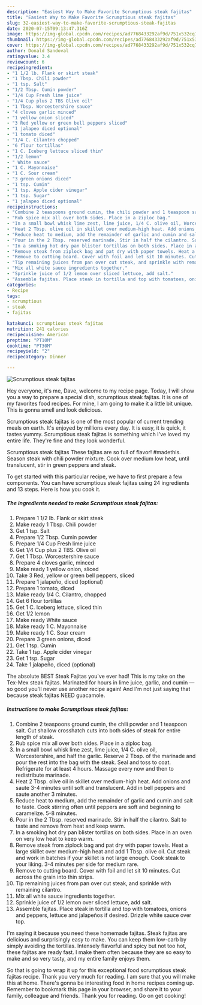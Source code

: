 ```yaml
---
description: "Easiest Way to Make Favorite Scrumptious steak fajitas"
title: "Easiest Way to Make Favorite Scrumptious steak fajitas"
slug: 32-easiest-way-to-make-favorite-scrumptious-steak-fajitas
date: 2020-07-15T09:13:47.316Z
image: https://img-global.cpcdn.com/recipes/ad7768433292af9d/751x532cq70/scrumptious-steak-fajitas-recipe-main-photo.jpg
thumbnail: https://img-global.cpcdn.com/recipes/ad7768433292af9d/751x532cq70/scrumptious-steak-fajitas-recipe-main-photo.jpg
cover: https://img-global.cpcdn.com/recipes/ad7768433292af9d/751x532cq70/scrumptious-steak-fajitas-recipe-main-photo.jpg
author: Donald Sandoval
ratingvalue: 3.4
reviewcount: 6
recipeingredient:
- "1 1/2 lb. Flank or skirt steak"
- "1 Tbsp. Chili powder"
- "1 tsp. Salt"
- "1/2 Tbsp. Cumin powder"
- "1/4 Cup Fresh lime juice"
- "1/4 Cup plus 2 TBS Olive oil"
- "1 Tbsp. Worcestershire sauce"
- "4 cloves garlic minced"
- "1 yellow onion sliced"
- "3 Red yellow or green bell peppers sliced"
- "1 jalapeo diced optional"
- "1 tomato diced"
- "1/4 C. Cilantro chopped"
- "6 flour tortillas"
- "1 C. Iceberg lettuce sliced thin"
- "1/2 lemon"
- " White sauce"
- "1 C. Mayonnaise"
- "1 C. Sour cream"
- "3 green onions diced"
- "1 tsp. Cumin"
- "1 tsp. Apple cider vinegar"
- "1 tsp. Sugar"
- "1 jalapeo diced optional"
recipeinstructions:
- "Combine 2 teaspoons ground cumin, the chili powder and 1 teaspoon salt. Cut shallow crosshatch cuts into both sides of steak for entire length of steak."
- "Rub spice mix all over both sides. Place in a ziploc bag."
- "In a small bowl whisk lime zest, lime juice, 1/4 C. olive oil, Worcestershire, and half the garlic. Reserve 2 Tbsp. of the marinade and pour the rest into the bag with the steak. Seal and toss to coat. Refrigerate for at least 4 hours. Massage every now and then to redistribute marinade."
- "Heat 2 Tbsp. olive oil in skillet over medium-high heat. Add onions and saute 3-4 minutes until soft and translucent. Add in bell peppers and saute another 3 minutes."
- "Reduce heat to medium, add the remainder of garlic and cumin and salt to taste. Cook stirring often until peppers are soft and beginning to caramelize. 5-8 minutes."
- "Pour in the 2 Tbsp. reserved marinade. Stir in half the cilantro. Salt to taste and remove from heat and keep warm."
- "In a smoking hot dry pan blister tortillas on both sides. Place in an oven on very low heat to keep warm."
- "Remove steak from ziplock bag and pat dry with paper towels. Heat a large skillet over medium-high heat and add 1 Tbsp. olive oil. Cut steak and work in batches if your skillet is not large enough. Cook steak to your liking. 3-4 minutes per side for medium rare."
- "Remove to cutting board. Cover with foil and let sit 10 minutes. Cut across the grain into thin strips."
- "Tip remaining juices from pan over cut steak, and sprinkle with remaining cilantro."
- "Mix all white sauce ingredients together."
- "Sprinkle juice of 1/2 lemon over sliced lettuce, add salt."
- "Assemble fajitas. Place steak in tortilla and top with tomatoes, onions and peppers, lettuce and jalapeños if desired. Drizzle white sauce over top."
categories:
- Recipe
tags:
- scrumptious
- steak
- fajitas

katakunci: scrumptious steak fajitas 
nutrition: 241 calories
recipecuisine: American
preptime: "PT10M"
cooktime: "PT30M"
recipeyield: "2"
recipecategory: Dinner

---
```



![Scrumptious steak fajitas](https://img-global.cpcdn.com/recipes/ad7768433292af9d/751x532cq70/scrumptious-steak-fajitas-recipe-main-photo.jpg)

Hey everyone, it's me, Dave, welcome to my recipe page. Today, I will show you a way to prepare a special dish, scrumptious steak fajitas. It is one of my favorites food recipes. For mine, I am going to make it a little bit unique. This is gonna smell and look delicious.

Scrumptious steak fajitas is one of the most popular of current trending meals on earth. It's enjoyed by millions every day. It is easy, it is quick, it tastes yummy. Scrumptious steak fajitas is something which I've loved my entire life. They're fine and they look wonderful.

Scrumptious steak fajitas These fajitas are so full of flavor! #madethis. Season steak with chili powder mixture. Cook over medium low heat, until translucent, stir in green peppers and steak.


To get started with this particular recipe, we have to first prepare a few components. You can have scrumptious steak fajitas using 24 ingredients and 13 steps. Here is how you cook it.

<!--inarticleads1-->

##### The ingredients needed to make Scrumptious steak fajitas:

1. Prepare 1 1/2 lb. Flank or skirt steak
1. Make ready 1 Tbsp. Chili powder
1. Get 1 tsp. Salt
1. Prepare 1/2 Tbsp. Cumin powder
1. Prepare 1/4 Cup Fresh lime juice
1. Get 1/4 Cup plus 2 TBS. Olive oil
1. Get 1 Tbsp. Worcestershire sauce
1. Prepare 4 cloves garlic, minced
1. Make ready 1 yellow onion, sliced
1. Take 3 Red, yellow or green bell peppers, sliced
1. Prepare 1 jalapeño, diced (optional)
1. Prepare 1 tomato, diced
1. Make ready 1/4 C. Cilantro, chopped
1. Get 6 flour tortillas
1. Get 1 C. Iceberg lettuce, sliced thin
1. Get 1/2 lemon
1. Make ready  White sauce
1. Make ready 1 C. Mayonnaise
1. Make ready 1 C. Sour cream
1. Prepare 3 green onions, diced
1. Get 1 tsp. Cumin
1. Take 1 tsp. Apple cider vinegar
1. Get 1 tsp. Sugar
1. Take 1 jalapeño, diced (optional)


The absolute BEST Steak Fajitas you&#39;ve ever had! This is my take on the Tex-Mex steak fajitas. Marinated for hours in lime juice, garlic, and cumin — so good you&#39;ll never use another recipe again! And I&#39;m not just saying that because steak fajitas NEED guacamole. 

<!--inarticleads2-->

##### Instructions to make Scrumptious steak fajitas:

1. Combine 2 teaspoons ground cumin, the chili powder and 1 teaspoon salt. Cut shallow crosshatch cuts into both sides of steak for entire length of steak.
1. Rub spice mix all over both sides. Place in a ziploc bag.
1. In a small bowl whisk lime zest, lime juice, 1/4 C. olive oil, Worcestershire, and half the garlic. Reserve 2 Tbsp. of the marinade and pour the rest into the bag with the steak. Seal and toss to coat. Refrigerate for at least 4 hours. Massage every now and then to redistribute marinade.
1. Heat 2 Tbsp. olive oil in skillet over medium-high heat. Add onions and saute 3-4 minutes until soft and translucent. Add in bell peppers and saute another 3 minutes.
1. Reduce heat to medium, add the remainder of garlic and cumin and salt to taste. Cook stirring often until peppers are soft and beginning to caramelize. 5-8 minutes.
1. Pour in the 2 Tbsp. reserved marinade. Stir in half the cilantro. Salt to taste and remove from heat and keep warm.
1. In a smoking hot dry pan blister tortillas on both sides. Place in an oven on very low heat to keep warm.
1. Remove steak from ziplock bag and pat dry with paper towels. Heat a large skillet over medium-high heat and add 1 Tbsp. olive oil. Cut steak and work in batches if your skillet is not large enough. Cook steak to your liking. 3-4 minutes per side for medium rare.
1. Remove to cutting board. Cover with foil and let sit 10 minutes. Cut across the grain into thin strips.
1. Tip remaining juices from pan over cut steak, and sprinkle with remaining cilantro.
1. Mix all white sauce ingredients together.
1. Sprinkle juice of 1/2 lemon over sliced lettuce, add salt.
1. Assemble fajitas. Place steak in tortilla and top with tomatoes, onions and peppers, lettuce and jalapeños if desired. Drizzle white sauce over top.


I&#39;m saying it because you need these homemade fajitas. Steak fajitas are delicious and surprisingly easy to make. You can keep them low-carb by simply avoiding the tortillas. Intensely flavorful and spicy but not too hot, these fajitas are ready fast. I make them often because they are so easy to make and so very tasty, and my entire family enjoys them. 

So that is going to wrap it up for this exceptional food scrumptious steak fajitas recipe. Thank you very much for reading. I am sure that you will make this at home. There's gonna be interesting food in home recipes coming up. Remember to bookmark this page in your browser, and share it to your family, colleague and friends. Thank you for reading. Go on get cooking!

